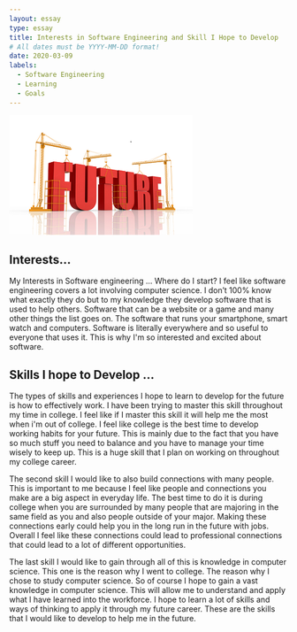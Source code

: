 ```yaml
---
layout: essay
type: essay
title: Interests in Software Engineering and Skill I Hope to Develop
# All dates must be YYYY-MM-DD format!
date: 2020-03-09
labels:
  - Software Engineering
  - Learning
  - Goals
---
```

<img src="../images/Future.png" >

## Interests...
My Interests in Software engineering ... Where do I start? I feel like software engineering covers a lot involving computer science. I don’t 100% know what exactly they do but to my knowledge they develop software that is used to help others. Software that can be a website or a game and many other things the list goes on. The software that runs your smartphone, smart watch and computers. Software is literally everywhere and so useful to everyone that uses it. This is why I'm so interested and excited about software.

## Skills I hope to Develop ...
The types of skills and experiences I hope to learn to develop for the future is how to effectively work. I have been trying to master this skill throughout my time in college. I feel like if I master this skill it will help me the most when i'm out of college. I feel like college is the best time to develop working habits for your future. This is mainly due to the fact that you have so much stuff you need to balance and you have to manage your time wisely to keep up. This is a huge skill that I plan on working on throughout my college career.  

The second skill I would like to also build connections with many people. This is important to me because I feel like people and connections you make are a big aspect in everyday life. The best time to do it is during college when you are surrounded by many people that are majoring in the same field as you and also people outside of your major. Making these connections early could help you in the long run in the future with jobs. Overall I feel like these connections could lead to professional connections that could lead to a lot of different opportunities. 

The last skill I would like to gain through all of this is knowledge in computer science. This one is the reason why I went to college. The reason why I chose to study computer science. So of course I hope to gain a vast knowledge in computer science. This will allow me to understand and apply what I have learned into the workforce. I hope to learn a lot of skills and ways of thinking to apply it through my future career. These are the skills that I would like to develop to help me in the future.
